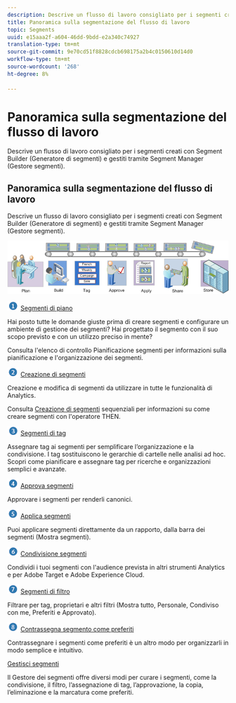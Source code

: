 ```yaml
---
description: Descrive un flusso di lavoro consigliato per i segmenti creati con Segment Builder (Generatore di segmenti) e gestiti tramite Segment Manager (Gestore segmenti).
title: Panoramica sulla segmentazione del flusso di lavoro
topic: Segments
uuid: e15aaa2f-a604-46dd-9bdd-e2a340c74927
translation-type: tm+mt
source-git-commit: 9e70cd51f8828cdcb698175a2b4c0150610d14d0
workflow-type: tm+mt
source-wordcount: '268'
ht-degree: 8%

---
```



# Panoramica sulla segmentazione del flusso di lavoro

Descrive un flusso di lavoro consigliato per i segmenti creati con Segment Builder (Generatore di segmenti) e gestiti tramite Segment Manager (Gestore segmenti).

## Panoramica sulla segmentazione del flusso di lavoro

Descrive un flusso di lavoro consigliato per i segmenti creati con Segment Builder (Generatore di segmenti) e gestiti tramite Segment Manager (Gestore segmenti).

<!-- 

seg_workflow.xml

 -->

![](assets/seg_workflow.png)


![](assets/step1_icon.png) [ Segmenti di piano](/help/components/segmentation/segmentation-workflow/seg-plan.md)

Hai posto tutte le domande giuste prima di creare segmenti e configurare un ambiente di gestione dei segmenti? Hai progettato il segmento con il suo scopo previsto e con un utilizzo preciso in mente?

Consulta l&#39;elenco di controllo Pianificazione segmenti per informazioni sulla pianificazione e l&#39;organizzazione dei segmenti.

![](assets/step2_icon.png) [Creazione di segmenti](/help/components/segmentation/segmentation-workflow/seg-build.md)

Creazione e modifica di segmenti da utilizzare in tutte le funzionalità di Analytics.

Consulta [Creazione di segmenti](/help/components/segmentation/segmentation-workflow/seg-sequential-build.md) sequenziali per informazioni su come creare segmenti con l&#39;operatore THEN.

![](assets/step3_icon.png) [ Segmenti di tag](/help/components/segmentation/segmentation-workflow/seg-tag.md)

Assegnare tag ai segmenti per semplificare l’organizzazione e la condivisione. I tag sostituiscono le gerarchie di cartelle nelle analisi ad hoc. Scopri come pianificare e assegnare tag per ricerche e organizzazioni semplici e avanzate.

![](assets/step4_icon.png) [ Approva segmenti](/help/components/segmentation/segmentation-workflow/seg-approve.md)

Approvare i segmenti per renderli canonici.

![](assets/step5_icon.png) [ Applica segmenti](/help/components/segmentation/segmentation-workflow/t-seg-apply.md)

Puoi applicare segmenti direttamente da un rapporto, dalla barra dei segmenti (Mostra segmenti).

![](assets/step6_icon.png) [ Condivisione segmenti](/help/components/segmentation/segmentation-workflow/t-seg-share.md)

Condividi i tuoi segmenti con l&#39;audience prevista in altri strumenti Analytics e per  Adobe Target e Adobe Experience Cloud.

![](assets/step7_icon.png) [ Segmenti di filtro](/help/components/segmentation/segmentation-workflow/t-seg-filter.md)

Filtrare per tag, proprietari e altri filtri (Mostra tutto, Personale, Condiviso con me, Preferiti e Approvato).

![](assets/step8_icon.png) [ Contrassegna segmento come preferiti](/help/components/segmentation/segmentation-workflow/t-seg-favorite.md)

Contrassegnare i segmenti come preferiti è un altro modo per organizzarli in modo semplice e intuitivo.

[Gestisci segmenti](/help/components/segmentation/segmentation-workflow/seg-manage.md)

Il Gestore dei segmenti offre diversi modi per curare i segmenti, come la condivisione, il filtro, l’assegnazione di tag, l’approvazione, la copia, l’eliminazione e la marcatura come preferiti.
